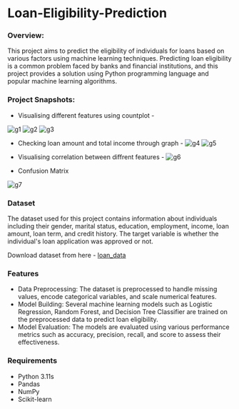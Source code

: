 # Loan-Eligibility-Prediction
### Overview:
This project aims to predict the eligibility of individuals for loans based on various factors using machine learning techniques. Predicting loan eligibility is a common problem faced by banks and financial institutions, and this project provides a solution using Python programming language and popular machine learning algorithms.

### Project Snapshots:
- Visualising different features using countplot -
  
![g1](https://github.com/dhruwsunita/Loan-Eligibility-Prediction/assets/116973136/8f905c20-bc8d-4b8f-a3c7-e67e0abea8eb)
![g2](https://github.com/dhruwsunita/Loan-Eligibility-Prediction/assets/116973136/fab2d0a6-f974-455b-aae1-8da41da2114e)
![g3](https://github.com/dhruwsunita/Loan-Eligibility-Prediction/assets/116973136/4e973b9a-c1f9-4051-8383-9f1495f2591e)

- Checking loan amount and total income through graph -
![g4](https://github.com/dhruwsunita/Loan-Eligibility-Prediction/assets/116973136/ab812353-e920-4dc6-944d-afdd58116cfc)
![g5](https://github.com/dhruwsunita/Loan-Eligibility-Prediction/assets/116973136/c31ee752-2ebc-418b-8ed5-10c36d65cbcd)

- Visualising correlation between diffrent features -
![g6](https://github.com/dhruwsunita/Loan-Eligibility-Prediction/assets/116973136/6611a668-05a6-4906-a428-be9b27952a13)

- Confusion Matrix
  
![g7](https://github.com/dhruwsunita/Loan-Eligibility-Prediction/assets/116973136/b9424c1e-6637-47a8-ba18-4c51ff84f68b)


### Dataset 
The dataset used for this project contains information about individuals including their gender, marital status, education, employment, income, loan amount, loan term, and credit history. The target variable is whether the individual's loan application was approved or not.

Download dataset from here - [loan_data](https://drive.google.com/file/d/1zolUc8eXtEHbxD34QIH81kDWoioIWX0x/view?usp=sharing)

### Features
- Data Preprocessing: The dataset is preprocessed to handle missing values, encode categorical variables, and scale numerical features.
- Model Building: Several machine learning models such as Logistic Regression, Random Forest, and Decision Tree Classifier are trained on the preprocessed data to predict loan eligibility.
- Model Evaluation: The models are evaluated using various performance metrics such as accuracy, precision, recall, and score to assess their effectiveness.

### Requirements
- Python 3.11s
- Pandas
- NumPy
- Scikit-learn
